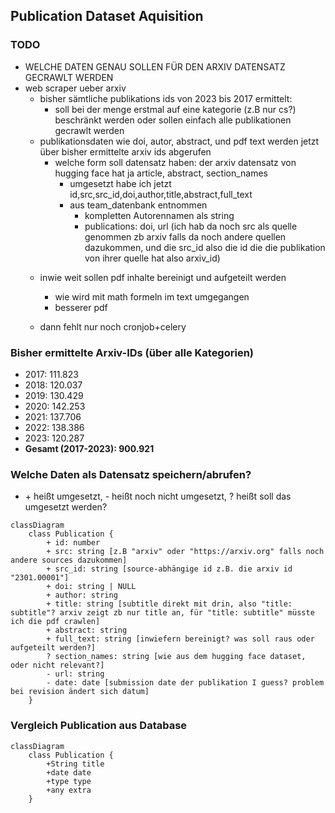 ## Publication Dataset Aquisition
### TODO
+ WELCHE DATEN GENAU SOLLEN FÜR DEN ARXIV DATENSATZ GECRAWLT WERDEN
+ web scraper ueber arxiv
	+ bisher sämtliche publikations ids von 2023 bis 2017 ermittelt: 
		- soll bei der menge erstmal auf eine kategorie (z.B nur cs?) beschränkt werden oder sollen einfach alle publikationen gecrawlt werden
	+ publikationsdaten wie doi, autor, abstract, und pdf text werden jetzt über bisher ermittelte arxiv ids abgerufen
		- welche form soll datensatz haben: der arxiv datensatz von hugging face hat ja article, abstract, section_names
			- umgesetzt habe ich jetzt id,src,src_id,doi,author,title,abstract,full_text
			- aus team_datenbank entnommen
				- kompletten Autorennamen als string
				- publications: doi, url (ich hab da noch src als quelle genommen zb arxiv falls da noch andere quellen dazukommen, und die src_id also die id die die publikation von ihrer quelle hat also arxiv_id)
	- inwie weit sollen pdf inhalte bereinigt und aufgeteilt werden
		- wie wird mit math formeln im text umgegangen
		- besserer pdf 
		
	- dann fehlt nur noch cronjob+celery
### Bisher ermittelte Arxiv-IDs (über alle Kategorien)
- 2017: 111.823
- 2018: 120.037
- 2019: 130.429
- 2020: 142.253
- 2021: 137.706
- 2022: 138.386
- 2023: 120.287
- **Gesamt (2017-2023): 900.921**
### Welche Daten als Datensatz speichern/abrufen?
- \+ heißt umgesetzt, \- heißt noch nicht umgesetzt, \? heißt soll das umgesetzt werden?
```mermaid
classDiagram
    class Publication {
        + id: number
        + src: string [z.B "arxiv" oder "https://arxiv.org" falls noch andere sources dazukommen]
        + src_id: string [source-abhängige id z.B. die arxiv id "2301.00001"]
        + doi: string | NULL
        + author: string
        + title: string [subtitle direkt mit drin, also "title: subtitle"? arxiv zeigt zb nur title an, für "title: subtitle" müsste ich die pdf crawlen]
        + abstract: string
        + full_text: string [inwiefern bereinigt? was soll raus oder aufgeteilt werden?]
        ? section_names: string [wie aus dem hugging face dataset, oder nicht relevant?]
        - url: string
        - date: date [submission date der publikation I guess? problem bei revision ändert sich datum]
    }

```
### Vergleich Publication aus Database
```mermaid
classDiagram
    class Publication {
        +String title
        +date date
        +type type
        +any extra
    }
```